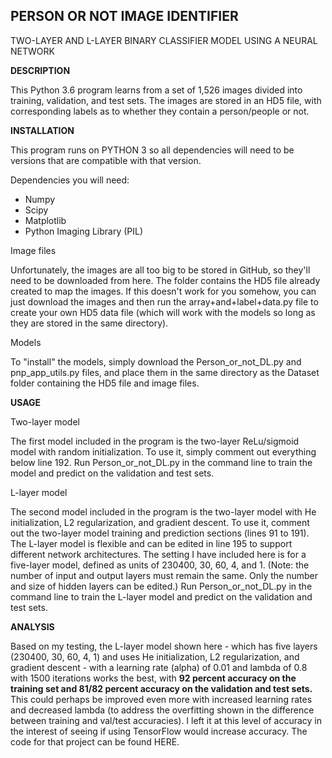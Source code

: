 ## PERSON OR NOT IMAGE IDENTIFIER

TWO-LAYER AND L-LAYER BINARY CLASSIFIER MODEL USING A NEURAL NETWORK

**DESCRIPTION** 

This Python 3.6 program learns from a set of 1,526 images divided into training, validation, and test sets. The images are stored in an HD5 file, with corresponding labels as to whether they contain a person/people or not.

**INSTALLATION**

This program runs on PYTHON 3 so all dependencies will need to be versions that are compatible with that version.

Dependencies you will need:

- Numpy
- Scipy
- Matplotlib
- Python Imaging Library (PIL)

Image files

Unfortunately, the images are all too big to be stored in GitHub, so they'll need to be downloaded from here. The folder contains the HD5 file already created to map the images. If this doesn't work for you somehow, you can just download the images and then run the array+and+label+data.py file to create your own HD5 data file (which will work with the models so long as they are stored in the same directory).

Models

To "install" the models, simply download the Person_or_not_DL.py and pnp_app_utils.py files, and place them in the same directory as the Dataset folder containing the HD5 file and image files.

**USAGE**

Two-layer model

The first model included in the program is the two-layer ReLu/sigmoid model with random initialization. To use it, simply comment out everything below line 192. Run Person_or_not_DL.py in the command line to train the model and predict on the validation and test sets.

L-layer model

The second model included in the program is the two-layer model with He initialization, L2 regularization, and gradient descent. To use it, comment out the two-layer model training and prediction sections (lines 91 to 191). The L-layer model is flexible and can be edited in line 195 to support different network architectures. The setting I have included here is for a five-layer model, defined as units of 230400, 30, 60, 4, and 1. (Note: the number of input and output layers must remain the same. Only the number and size of hidden layers can be edited.) Run Person_or_not_DL.py in the command line to train the L-layer model and predict on the validation and test sets.

**ANALYSIS**

Based on my testing, the L-layer model shown here - which has five layers (230400, 30, 60, 4, 1) and uses He initialization, L2 regularization, and gradient descent - with a learning rate (alpha) of 0.01 and lambda of 0.8 with 1500 iterations works the best, with **92 percent accuracy on the training set and 81/82 percent accuracy on the validation and test sets.** This could perhaps be improved even more with increased learning rates and decreased lambda (to address the overfitting shown in the difference between training and val/test accuracies). I left it at this level of accuracy in the interest of seeing if using TensorFlow would increase accuracy. The code for that project can be found HERE.
